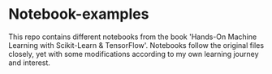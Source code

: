 # Notebook-examples
This repo contains different notebooks from the book 'Hands-On Machine Learning with Scikit-Learn &amp; TensorFlow'. Notebooks follow the original files closely, yet with some modifications according to my own learning journey and interest.
